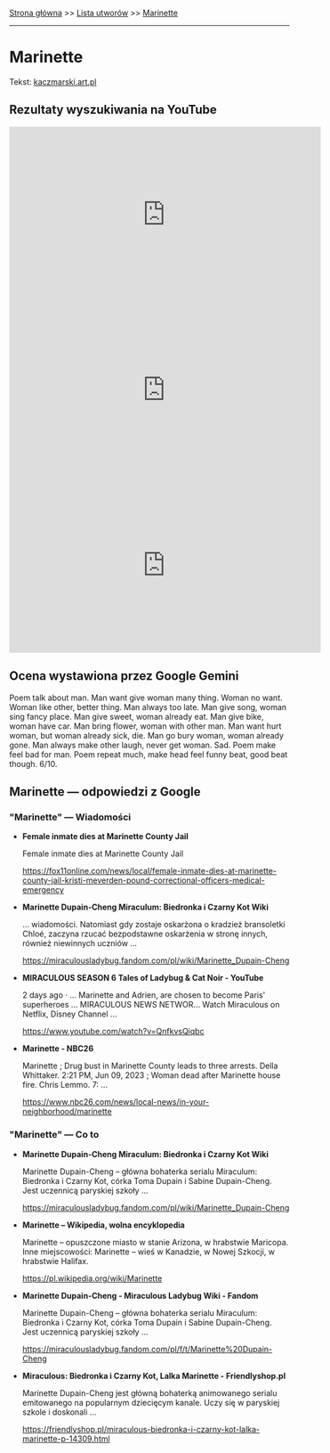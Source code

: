[Strona główna](../index.md) >> [Lista utworów](../list.md) >> [Marinette](276.md)

---

# Marinette

Tekst: [kaczmarski.art.pl](https://www.kaczmarski.art.pl/tworczosc/wiersze/marinette/)

## Rezultaty wyszukiwania na YouTube

<iframe width="560" height="315" src="https://www.youtube.com/embed/-YGS9vhmFS0?si=IdontcarewhotheIRSsendsImnotpayingtaxes" title="YouTube video player" frameborder="0" allow="accelerometer; autoplay; clipboard-write; encrypted-media; gyroscope; picture-in-picture; web-share" referrerpolicy="strict-origin-when-cross-origin" allowfullscreen></iframe>

<iframe width="560" height="315" src="https://www.youtube.com/embed/qPpJUb3WR0Y?si=IdontcarewhotheIRSsendsImnotpayingtaxes" title="YouTube video player" frameborder="0" allow="accelerometer; autoplay; clipboard-write; encrypted-media; gyroscope; picture-in-picture; web-share" referrerpolicy="strict-origin-when-cross-origin" allowfullscreen></iframe>

<iframe width="560" height="315" src="https://www.youtube.com/embed/7cxciyZEBkE?si=IdontcarewhotheIRSsendsImnotpayingtaxes" title="YouTube video player" frameborder="0" allow="accelerometer; autoplay; clipboard-write; encrypted-media; gyroscope; picture-in-picture; web-share" referrerpolicy="strict-origin-when-cross-origin" allowfullscreen></iframe>

## Ocena wystawiona przez Google Gemini

Poem talk about man. Man want give woman many thing. Woman no want. Woman like other, better thing. Man always too late. Man give song, woman sing fancy place. Man give sweet, woman already eat. Man give bike, woman have car. Man bring flower, woman with other man. Man want hurt woman, but woman already sick, die. Man go bury woman, woman already gone. Man always make other laugh, never get woman. Sad. Poem make feel bad for man. Poem repeat much, make head feel funny beat, good beat though. 6/10.


## Marinette — odpowiedzi z Google

### "Marinette" — Wiadomości

- **Female inmate dies at Marinette County Jail**

    Female inmate dies at Marinette County Jail 

   <https://fox11online.com/news/local/female-inmate-dies-at-marinette-county-jail-kristi-meverden-pound-correctional-officers-medical-emergency>
- **Marinette Dupain-Cheng  Miraculum: Biedronka i Czarny Kot Wiki**

    ... wiadomości. Natomiast gdy zostaje oskarżona o kradzież bransoletki Chloé, zaczyna rzucać bezpodstawne oskarżenia w stronę innych, również niewinnych uczniów ... 

   <https://miraculousladybug.fandom.com/pl/wiki/Marinette_Dupain-Cheng>
- **MIRACULOUS  SEASON 6  Tales of Ladybug & Cat Noir - YouTube**

    2 days ago  ·  ... Marinette and Adrien, are chosen to become Paris' superheroes ... MIRACULOUS NEWS NETWOR... Watch Miraculous on Netflix, Disney Channel ... 

   <https://www.youtube.com/watch?v=QnfkvsQiqbc>
- **Marinette - NBC26**

    Marinette ; Drug bust in Marinette County leads to three arrests. Della Whittaker. 2:21 PM, Jun 09, 2023 ; Woman dead after Marinette house fire. Chris Lemmo. 7: ... 

   <https://www.nbc26.com/news/local-news/in-your-neighborhood/marinette>

### "Marinette" — Co to

- **Marinette Dupain-Cheng  Miraculum: Biedronka i Czarny Kot Wiki**

    Marinette Dupain-Cheng – główna bohaterka serialu Miraculum: Biedronka i Czarny Kot, córka Toma Dupain i Sabine Dupain-Cheng. Jest uczennicą paryskiej szkoły ... 

   <https://miraculousladybug.fandom.com/pl/wiki/Marinette_Dupain-Cheng>
- **Marinette – Wikipedia, wolna encyklopedia**

    Marinette – opuszczone miasto w stanie Arizona, w hrabstwie Maricopa. Inne miejscowości: Marinette – wieś w Kanadzie, w Nowej Szkocji, w hrabstwie Halifax. 

   <https://pl.wikipedia.org/wiki/Marinette>
- **Marinette Dupain-Cheng - Miraculous Ladybug Wiki - Fandom**

    Marinette Dupain-Cheng – główna bohaterka serialu Miraculum: Biedronka i Czarny Kot, córka Toma Dupain i Sabine Dupain-Cheng. Jest uczennicą paryskiej szkoły ... 

   <https://miraculousladybug.fandom.com/pl/f/t/Marinette%20Dupain-Cheng>
- **Miraculous: Biedronka i Czarny Kot, Lalka Marinette - Friendlyshop.pl**

    Marinette Dupain-Cheng jest główną bohaterką animowanego serialu emitowanego na popularnym dziecięcym kanale. Uczy się w paryskiej szkole i doskonali ... 

   <https://friendlyshop.pl/miraculous-biedronka-i-czarny-kot-lalka-marinette-p-14309.html>

